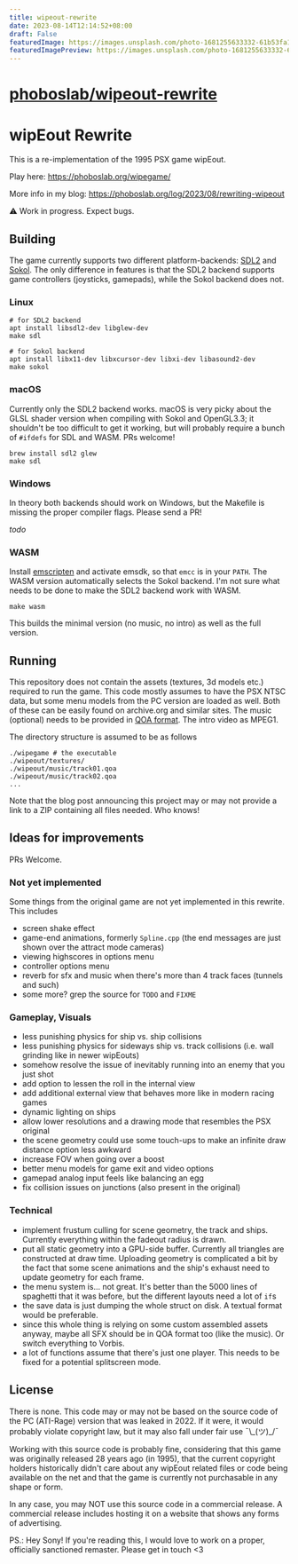 ```yaml
---
title: wipeout-rewrite
date: 2023-08-14T12:14:52+08:00
draft: False
featuredImage: https://images.unsplash.com/photo-1681255633332-61b53fa198e4?ixid=M3w0NjAwMjJ8MHwxfHJhbmRvbXx8fHx8fHx8fDE2OTE5ODY0Njl8&ixlib=rb-4.0.3
featuredImagePreview: https://images.unsplash.com/photo-1681255633332-61b53fa198e4?ixid=M3w0NjAwMjJ8MHwxfHJhbmRvbXx8fHx8fHx8fDE2OTE5ODY0Njl8&ixlib=rb-4.0.3
---
```


# [phoboslab/wipeout-rewrite](https://github.com/phoboslab/wipeout-rewrite)

# wipEout Rewrite

This is a re-implementation of the 1995 PSX game wipEout.

Play here: https://phoboslab.org/wipegame/

More info in my blog: https://phoboslab.org/log/2023/08/rewriting-wipeout


⚠️ Work in progress. Expect bugs.


## Building

The game currently supports two different platform-backends: [SDL2](https://github.com/libsdl-org/SDL) and [Sokol](https://github.com/floooh/sokol). The only difference in features is that the SDL2 backend supports game controllers (joysticks, gamepads), while the Sokol backend does not.


### Linux

```
# for SDL2 backend
apt install libsdl2-dev libglew-dev
make sdl
```

```
# for Sokol backend
apt install libx11-dev libxcursor-dev libxi-dev libasound2-dev
make sokol
```

### macOS

Currently only the SDL2 backend works. macOS is very picky about the GLSL shader version when compiling with Sokol and OpenGL3.3; it shouldn't be too difficult to get it working, but will probably require a bunch of `#ifdefs` for SDL and WASM. PRs welcome!

```
brew install sdl2 glew
make sdl
```

### Windows

In theory both backends should work on Windows, but the Makefile is missing the proper compiler flags. Please send a PR!

_todo_


### WASM

Install [emscripten](https://emscripten.org/) and activate emsdk, so that `emcc` is in your `PATH`. The WASM version automatically
selects the Sokol backend. I'm not sure what needs to be done to make the SDL2 backend work with WASM.

```
make wasm
```

This builds the minimal version (no music, no intro) as well as the full version.


## Running

This repository does not contain the assets (textures, 3d models etc.) required to run the game. This code mostly assumes to have the PSX NTSC data, but some menu models from the PC version are loaded as well. Both of these can be easily found on archive.org and similar sites. The music (optional) needs to be provided in [QOA format](https://github.com/phoboslab/qoa). The intro video as MPEG1.

The directory structure is assumed to be as follows

```
./wipegame # the executable
./wipeout/textures/
./wipeout/music/track01.qoa
./wipeout/music/track02.qoa
...
```

Note that the blog post announcing this project may or may not provide a link to a ZIP containing all files needed. Who knows!



## Ideas for improvements

PRs Welcome.

### Not yet implemented

Some things from the original game are not yet implemented in this rewrite. This includes

- screen shake effect
- game-end animations, formerly `Spline.cpp` (the end messages are just shown over the attract mode cameras)
- viewing highscores in options menu
- controller options menu
- reverb for sfx and music when there's more than 4 track faces (tunnels and such)
- some more? grep the source for `TODO` and `FIXME`

### Gameplay, Visuals

- less punishing physics for ship vs. ship collisions
- less punishing physics for sideways ship vs. track collisions (i.e. wall grinding like in newer wipEouts)
- somehow resolve the issue of inevitably running into an enemy that you just shot
- add option to lessen the roll in the internal view
- add additional external view that behaves more like in modern racing games
- dynamic lighting on ships
- allow lower resolutions and a drawing mode that resembles the PSX original
- the scene geometry could use some touch-ups to make an infinite draw distance option less awkward
- increase FOV when going over a boost
- better menu models for game exit and video options
- gamepad analog input feels like balancing an egg
- fix collision issues on junctions (also present in the original)

### Technical

- implement frustum culling for scene geometry, the track and ships. Currently everything within the fadeout radius is drawn.
- put all static geometry into a GPU-side buffer. Currently all triangles are constructed at draw time. Uploading geometry is complicated a bit by the fact that some scene animations and the ship's exhaust need to update geometry for each frame.
- the menu system is... not great. It's better than the 5000 lines of spaghetti that it was before, but the different layouts need a lot of `if`s
- the save data is just dumping the whole struct on disk. A textual format would be preferable.
- since this whole thing is relying on some custom assembled assets anyway, maybe all SFX should be in QOA format too (like the music). Or switch everything to Vorbis.
- a lot of functions assume that there's just one player. This needs to be fixed for a potential splitscreen mode.


## License

There is none. This code may or may not be based on the source code of the PC (ATI-Rage) version that was leaked in 2022. If it were, it would probably violate copyright law, but it may also fall under fair use ¯\\\_(ツ)\_/¯

Working with this source code is probably fine, considering that this game was originally released 28 years ago (in 1995), that the current copyright holders historically didn't care about any wipEout related files or code being available on the net and that the game is currently not purchasable in any shape or form.

In any case, you may NOT use this source code in a commercial release. A commercial release includes hosting it on a website that shows any forms of advertising.

PS.: Hey Sony! If you're reading this, I would love to work on a proper, officially sanctioned remaster. Please get in touch <3
